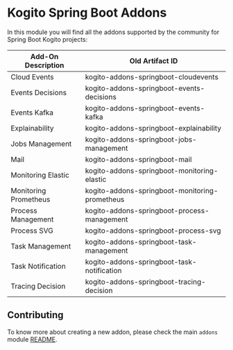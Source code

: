 # Kogito Spring Boot Addons

In this module you will find all the addons supported by the community for Spring Boot Kogito projects:

<!-- TODO: KOGITO-5300 add "since" column with the information of the first version this addon was introduced -->
<!-- TODO: KOGITO-5300 add link to each doc -->

<!-- Please update this table in alphabetical order when creating a new addon -->

| Add-On Description  | Old Artifact ID |
|---------------------|-----------------|
| Cloud Events         | kogito-addons-springboot-cloudevents |
| Events Decisions     | kogito-addons-springboot-events-decisions |
| Events Kafka         | kogito-addons-springboot-events-kafka |
| Explainability       | kogito-addons-springboot-explainability |
| Jobs Management      | kogito-addons-springboot-jobs-management |
| Mail                 | kogito-addons-springboot-mail |
| Monitoring Elastic   | kogito-addons-springboot-monitoring-elastic |
| Monitoring Prometheus |kogito-addons-springboot-monitoring-prometheus |
| Process Management      | kogito-addons-springboot-process-management |
| Process SVG             | kogito-addons-springboot-process-svg |
| Task Management         | kogito-addons-springboot-task-management |
| Task Notification       | kogito-addons-springboot-task-notification |
| Tracing Decision        | kogito-addons-springboot-tracing-decision |

## Contributing

To know more about creating a new addon, please check the main `addons` module [README](../../addons/README.md).
